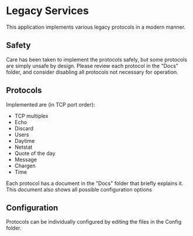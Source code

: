 # Legacy Services

This application implements various legacy protocols in a modern manner.

## Safety

Care has been taken to implement the protocols safely, but some protocols are simply unsafe by design. Please review each protocol in the "Docs" folder, and consider disabling all protocols not necessary for operation.

## Protocols

Implemented are (in TCP port order):

- TCP multiplex
- Echo
- Discard
- Users
- Daytime
- Netstat
- Quote of the day
- Message
- Chargen
- Time

Each protocol has a document in the "Docs" folder that briefly explains it. This document also shows all possible configuration options

## Configuration

Protocols can be individually configured by editing the files in the Config folder.
